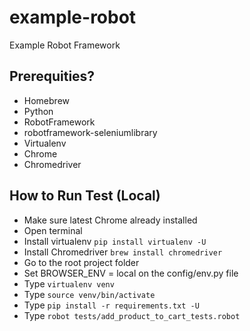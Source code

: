 # example-robot
Example Robot Framework

Prerequities?
--------------------------------------------
- Homebrew
- Python
- RobotFramework
- robotframework-seleniumlibrary
- Virtualenv
- Chrome
- Chromedriver


How to Run Test (Local)
--------------------------------------------
- Make sure latest Chrome already installed
- Open terminal
- Install virtualenv `pip install virtualenv -U`
- Install Chromedriver `brew install chromedriver`
- Go to the root project folder
- Set BROWSER_ENV = local on the config/env.py file
- Type `virtualenv venv`
- Type `source venv/bin/activate`
- Type `pip install -r requirements.txt -U`
- Type `robot tests/add_product_to_cart_tests.robot`
